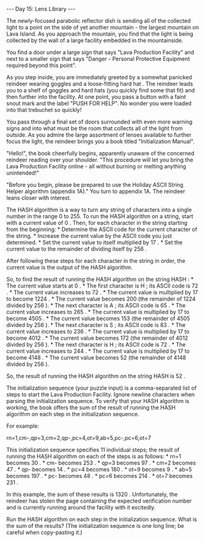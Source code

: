 --- Day 15: Lens Library ---

   The newly-focused parabolic reflector dish is sending all of the
   collected light to a point on the side of yet another mountain - the
   largest mountain on Lava Island. As you approach the mountain, you find
   that the light is being collected by the wall of a large facility
   embedded in the mountainside.

   You find a door under a large sign that says "Lava Production Facility"
   and next to a smaller sign that says "Danger - Personal Protective
   Equipment required beyond this point".

   As you step inside, you are immediately greeted by a somewhat panicked
   reindeer wearing goggles and a loose-fitting hard hat . The reindeer
   leads you to a shelf of goggles and hard hats (you quickly find some
   that fit) and then further into the facility. At one point, you pass a
   button with a faint snout mark and the label "PUSH FOR HELP". No wonder
   you were loaded into that trebuchet so quickly!

   You pass through a final set of doors surrounded with even more warning
   signs and into what must be the room that collects all of the light
   from outside. As you admire the large assortment of lenses available to
   further focus the light, the reindeer brings you a book titled
   "Initialization Manual".

   "Hello!", the book cheerfully begins, apparently unaware of the
   concerned reindeer reading over your shoulder. "This procedure will let
   you bring the Lava Production Facility online - all without burning or
   melting anything unintended!"

   "Before you begin, please be prepared to use the Holiday ASCII String
   Helper algorithm (appendix 1A)." You turn to appendix 1A. The reindeer
   leans closer with interest.

   The HASH algorithm is a way to turn any string of characters into a
   single number in the range 0 to 255. To run the HASH algorithm on a
   string, start with a current value of 0 . Then, for each character in
   the string starting from the beginning:
     * Determine the ASCII code for the current character of the string.
     * Increase the current value by the ASCII code you just determined.
     * Set the current value to itself multiplied by 17 .
     * Set the current value to the remainder of dividing itself by 256 .

   After following these steps for each character in the string in order,
   the current value is the output of the HASH algorithm.

   So, to find the result of running the HASH algorithm on the string HASH
   :
     * The current value starts at 0 .
     * The first character is H ; its ASCII code is 72 .
     * The current value increases to 72 .
     * The current value is multiplied by 17 to become 1224 .
     * The current value becomes 200 (the remainder of 1224 divided by 256
       ).
     * The next character is A ; its ASCII code is 65 .
     * The current value increases to 265 .
     * The current value is multiplied by 17 to become 4505 .
     * The current value becomes 153 (the remainder of 4505 divided by 256
       ).
     * The next character is S ; its ASCII code is 83 .
     * The current value increases to 236 .
     * The current value is multiplied by 17 to become 4012 .
     * The current value becomes 172 (the remainder of 4012 divided by 256
       ).
     * The next character is H ; its ASCII code is 72 .
     * The current value increases to 244 .
     * The current value is multiplied by 17 to become 4148 .
     * The current value becomes 52 (the remainder of 4148 divided by 256
       ).

   So, the result of running the HASH algorithm on the string HASH is 52 .

   The initialization sequence (your puzzle input) is a comma-separated
   list of steps to start the Lava Production Facility. Ignore newline
   characters when parsing the initialization sequence. To verify that
   your HASH algorithm is working, the book offers the sum of the result
   of running the HASH algorithm on each step in the initialization
   sequence.

   For example:

   rn=1,cm-,qp=3,cm=2,qp-,pc=4,ot=9,ab=5,pc-,pc=6,ot=7


   This initialization sequence specifies 11 individual steps; the result
   of running the HASH algorithm on each of the steps is as follows:
     * rn=1 becomes 30 .
     * cm- becomes 253 .
     * qp=3 becomes 97 .
     * cm=2 becomes 47 .
     * qp- becomes 14 .
     * pc=4 becomes 180 .
     * ot=9 becomes 9 .
     * ab=5 becomes 197 .
     * pc- becomes 48 .
     * pc=6 becomes 214 .
     * ot=7 becomes 231 .

   In this example, the sum of these results is 1320 . Unfortunately, the
   reindeer has stolen the page containing the expected verification
   number and is currently running around the facility with it excitedly.

   Run the HASH algorithm on each step in the initialization sequence.
   What is the sum of the results? (The initialization sequence is one
   long line; be careful when copy-pasting it.)

